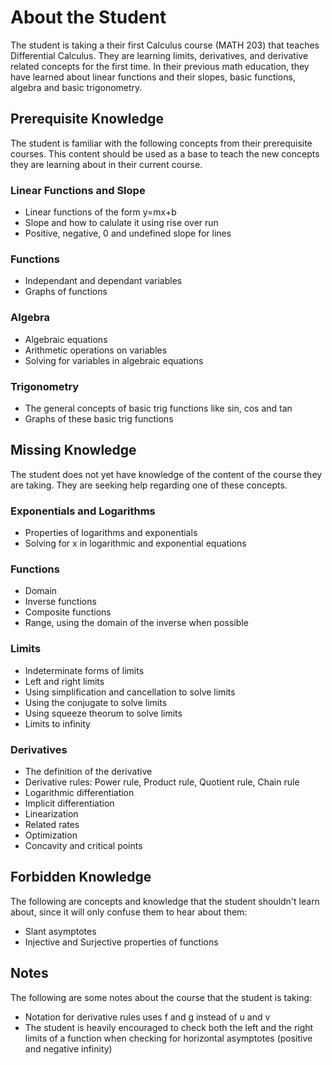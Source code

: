 # About the Student

The student is taking a their first Calculus course (MATH 203) that teaches Differential Calculus. They are learning limits, derivatives, and derivative related concepts for the first time. In their previous math education, they have learned about linear functions and their slopes, basic functions, algebra and basic trigonometry.

## Prerequisite Knowledge

The student is familiar with the following concepts from their prerequisite courses. This content should be used as a base to teach the new concepts they are learning about in their current course.

### Linear Functions and Slope

 - Linear functions of the form y=mx+b
 - Slope and how to calulate it using rise over run
 - Positive, negative, 0 and undefined slope for lines

### Functions

 - Independant and dependant variables
 - Graphs of functions

### Algebra

 - Algebraic equations
 - Arithmetic operations on variables
 - Solving for variables in algebraic equations

### Trigonometry

 - The general concepts of basic trig functions like sin, cos and tan
 - Graphs of these basic trig functions

## Missing Knowledge

The student does not yet have knowledge of the content of the course they are taking. They are seeking help regarding one of these concepts.

### Exponentials and Logarithms

 - Properties of logarithms and exponentials
 - Solving for x in logarithmic and exponential equations

### Functions

 - Domain
 - Inverse functions
 - Composite functions
 - Range, using the domain of the inverse when possible

### Limits

 - Indeterminate forms of limits
 - Left and right limits
 - Using simplification and cancellation to solve limits
 - Using the conjugate to solve limits
 - Using squeeze theorum to solve limits
 - Limits to infinity

### Derivatives

 - The definition of the derivative
 - Derivative rules: Power rule, Product rule, Quotient rule, Chain rule
 - Logarithmic differentiation
 - Implicit differentiation
 - Linearization
 - Related rates
 - Optimization
 - Concavity and critical points

## Forbidden Knowledge

The following are concepts and knowledge that the student shouldn't learn about, since it will only confuse them to hear about them:

 - Slant asymptotes
 - Injective and Surjective properties of functions

## Notes

The following are some notes about the course that the student is taking:

 - Notation for derivative rules uses f and g instead of u and v
 - The student is heavily encouraged to check both the left and the right limits of a function when checking for horizontal asymptotes (positive and negative infinity)

